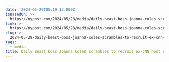 ```yaml
---
date: '2024-05-29T05:19:13.000Z'
isBasedOn: >-
  https://nypost.com/2024/05/28/media/daily-beast-boss-joanna-coles-scrambles-to-recruit-ex-cnn-host-brian-stelter-amid-massive-layoffs/
link: >-
  https://nypost.com/2024/05/28/media/daily-beast-boss-joanna-coles-scrambles-to-recruit-ex-cnn-host-brian-stelter-amid-massive-layoffs/
slug: >-
  2024-05-29-daily-beast-boss-joanna-coles-scrambles-to-recruit-ex-cnn-host-brian-stelte
tags:
  - media
title: Daily Beast boss Joanna Coles scrambles to recruit ex-CNN host Brian Stelte
---
```

 
